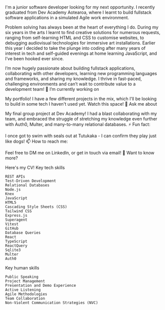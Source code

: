 I'm a junior software developer looking for my next opportunity. I recently graduated from Dev Academy Aotearoa, where I learnt to build fullstack software applications in a simulated Agile work environment.

Problem solving has always been at the heart of everything I do. During my six years in the arts I learnt to find creative solutions for numerous requests, ranging from self-learning HTML and CSS to customise websites, to debugging audiovisual technologies for immersive art installations. Earlier this year I decided to take the plunge into coding after many years of interest in tech and self-guided evenings at home learning JavaScript, and I’ve been hooked ever since.

I’m now hugely passionate about building fullstack applications, collaborating with other developers, learning new programming languages and frameworks, and sharing my knowledge. I thrive in fast-paced, challenging environments and can’t wait to contribute value to a development team!
🔭 I’m currently working on

My portfolio! I have a few different projects in the mix, which I'll be looking to build in some tech I haven't used yet. Watch this space!
💬 Ask me about

My final group project at Dev Academy! I had a blast collaborating with my team, and embraced the struggle of stretching my knowledge even further with Auth0, Multer, and many-to-many relational databases.
⚡ Fun fact:

I once got to swim with seals out at Tutukaka - I can confirm they play just like dogs!
📫 How to reach me:

Feel free to DM me on LinkedIn, or get in touch via email!
📜 Want to know more?

Here's my CV!
Key tech skills

    REST APIs
    Test-Driven Development
    Relational Databases
    Node.js
    Knex
    JavaScript
    HTML5
    Cascading Style Sheets (CSS)
    Tailwind CSS
    Express.js
    Superagent
    Vitest
    GitHub
    Database Queries
    React
    TypeScript
    ReactQuery
    Sqlite3
    Multer
    Auth0

Key human skills

    Public Speaking
    Project Management
    Presentation and Demo Experience
    Active Listening
    Agile Methodologies
    Team Collaboration
    Non-Violent Communication Strategies (NVC)

